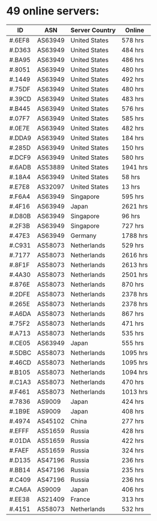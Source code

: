 # 49 online servers:

| ID | ASN | Server Country | Online |
| ------ | ------ | ------ | ------ |
| #.6EF8 | AS63949 | United States | 578 hrs |
| #.D363 | AS63949 | United States | 484 hrs |
| #.BA95 | AS63949 | United States | 486 hrs |
| #.8051 | AS63949 | United States | 480 hrs |
| #.1449 | AS63949 | United States | 492 hrs |
| #.75DF | AS63949 | United States | 480 hrs |
| #.39CD | AS63949 | United States | 483 hrs |
| #.B445 | AS63949 | United States | 576 hrs |
| #.07F7 | AS63949 | United States | 585 hrs |
| #.0E7E | AS63949 | United States | 482 hrs |
| #.DDA9 | AS63949 | United States | 184 hrs |
| #.285D | AS63949 | United States | 150 hrs |
| #.DCF9 | AS63949 | United States | 580 hrs |
| #.6ADB | AS53889 | United States | 1941 hrs |
| #.18A4 | AS63949 | United States | 58 hrs |
| #.E7E8 | AS32097 | United States | 13 hrs |
| #.F6A4 | AS63949 | Singapore | 595 hrs |
| #.4F16 | AS63949 | Japan | 2621 hrs |
| #.D80B | AS63949 | Singapore | 96 hrs |
| #.2F3B | AS63949 | Singapore | 727 hrs |
| #.47E3 | AS63949 | Germany | 1788 hrs |
| #.C931 | AS58073 | Netherlands | 529 hrs |
| #.7177 | AS58073 | Netherlands | 2616 hrs |
| #.8F1F | AS58073 | Netherlands | 2613 hrs |
| #.4A30 | AS58073 | Netherlands | 2501 hrs |
| #.876E | AS58073 | Netherlands | 870 hrs |
| #.2DFE | AS58073 | Netherlands | 2378 hrs |
| #.265E | AS58073 | Netherlands | 2378 hrs |
| #.A6DA | AS58073 | Netherlands | 867 hrs |
| #.75F2 | AS58073 | Netherlands | 471 hrs |
| #.A713 | AS58073 | Netherlands | 535 hrs |
| #.CE05 | AS63949 | Japan | 555 hrs |
| #.5DBC | AS58073 | Netherlands | 1095 hrs |
| #.46CD | AS58073 | Netherlands | 1095 hrs |
| #.B105 | AS58073 | Netherlands | 1094 hrs |
| #.C1A3 | AS58073 | Netherlands | 470 hrs |
| #.F461 | AS58073 | Netherlands | 1013 hrs |
| #.7836 | AS9009 | Japan | 424 hrs |
| #.1B9E | AS9009 | Japan | 408 hrs |
| #.4974 | AS45102 | China | 277 hrs |
| #.EFFF | AS51659 | Russia | 428 hrs |
| #.01DA | AS51659 | Russia | 422 hrs |
| #.FAEF | AS51659 | Russia | 324 hrs |
| #.D135 | AS47196 | Russia | 236 hrs |
| #.BB14 | AS47196 | Russia | 235 hrs |
| #.C409 | AS47196 | Russia | 236 hrs |
| #.CA6A | AS9009 | Japan | 406 hrs |
| #.EE38 | AS21409 | France | 313 hrs |
| #.4151 | AS58073 | Netherlands | 532 hrs |

